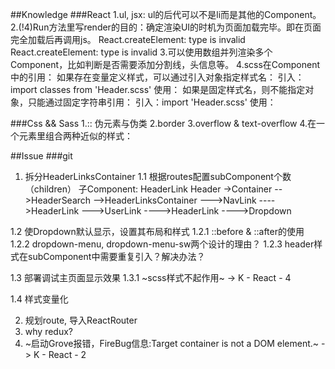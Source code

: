 ##Knowledge
###React
1.ul, jsx: ul的后代可以不是li而是其他的Component。
2.(!4)Run方法里写render的目的：确定渲染UI的时机为页面加载完毕。即在页面完全加载后再调用js。
React.createElement: type is invalid React.createElement: type is invalid
3.可以使用数组并列渲染多个Component，比如判断是否需要添加分割线，头信息等。
4.scss在Component中的引用：
  如果存在变量定义样式，可以通过引入对象指定样式名：
    引入：import classes from 'Header.scss'
    使用：<Container className={classes.header-link-item} />
  如果是固定样式名，则不能指定对象，只能通过固定字符串引用：
    引入：import 'Header.scss'
    使用：<Container className="header-link-item" />


###Css && Sass
1.:: 伪元素与伪类
2.border
3.overflow & text-overflow
4.在一个元素里组合两种近似的样式：

##Issue
###git
1. 拆分HeaderLinksContainer
1.1 根据routes配置subComponent个数（children）
子Component: HeaderLink
Header
->Container
-->HeaderSearch
-->HeaderLinksContainer
--->NavLink
---->HeaderLink
--->UserLink
---->HeaderLink
---->Dropdown


1.2 使Dropdown默认显示，设置其布局和样式
1.2.1 ::before & ::after的使用
1.2.2 dropdown-menu, dropdown-menu-sw两个设计的理由？
1.2.3 header样式在subComponent中需要重复引入？解决办法？

1.3 部署调试主页面显示效果
1.3.1 ~scss样式不起作用~ -> K - React - 4

1.4 样式变量化

2. 规划route, 导入ReactRouter
3. why redux?
4. ~启动Grove报错，FireBug信息:Target container is not a DOM element.~ -> K - React - 2
